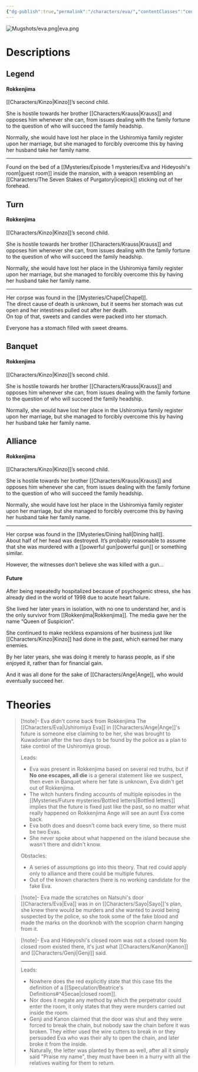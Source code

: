 ```yaml
---
{"dg-publish":true,"permalink":"/characters/eva/","contentClasses":"center-headings","tags":["ushiromiya"]}
---
```



![Mugshots/eva.png|eva.png](/img/user/Mugshots/eva.png)

# Descriptions

## Legend
#### Rokkenjima

[[Characters/Kinzo\|Kinzo]]’s second child.

She is hostile towards her brother [[Characters/Krauss\|Krauss]] and opposes him whenever she can, from issues dealing with the family fortune to the question of who will succeed the family headship.

Normally, she would have lost her place in the Ushiromiya family register upon her marriage, but she managed to forcibly overcome this by having her husband take her family name.

---
Found on the bed of a [[Mysteries/Episode 1 mysteries/Eva and Hideyoshi's room\|guest room]] inside the mansion, with a weapon resembling an [[Characters/The Seven Stakes of Purgatory\|icepick]] sticking out of her forehead.
## Turn
#### Rokkenjima

[[Characters/Kinzo\|Kinzo]]’s second child.

She is hostile towards her brother [[Characters/Krauss\|Krauss]] and opposes him whenever she can, from issues dealing with the family fortune to the question of who will succeed the family headship.

Normally, she would have lost her place in the Ushiromiya family register upon her marriage, but she managed to forcibly overcome this by having her husband take her family name.

---
Her corpse was found in the [[Mysteries/Chapel\|Chapel]].  
The direct cause of death is unknown, but it seems her stomach was cut open and her intestines pulled out after her death.  
On top of that, sweets and candies were packed into her stomach.  

Everyone has a stomach filled with sweet dreams.
## Banquet
#### Rokkenjima

[[Characters/Kinzo\|Kinzo]]’s second child.

She is hostile towards her brother [[Characters/Krauss\|Krauss]] and opposes him whenever she can, from issues dealing with the family fortune to the question of who will succeed the family headship.

Normally, she would have lost her place in the Ushiromiya family register upon her marriage, but she managed to forcibly overcome this by having her husband take her family name.
## Alliance
#### Rokkenjima

[[Characters/Kinzo\|Kinzo]]’s second child.

She is hostile towards her brother [[Characters/Krauss\|Krauss]] and opposes him whenever she can, from issues dealing with the family fortune to the question of who will succeed the family headship.

Normally, she would have lost her place in the Ushiromiya family register upon her marriage, but she managed to forcibly overcome this by having her husband take her family name.

---
Her corpse was found in the [[Mysteries/Dining hall\|Dining hall]].  
About half of her head was destroyed. It’s probably reasonable to assume that she was murdered with a [[powerful gun\|powerful gun]] or something similar.  

However, the witnesses don’t believe she was killed with a gun...
#### Future

After being repeatedly hospitalized because of psychogenic stress, she has already died in the world of 1998 due to acute heart failure.

She lived her later years in isolation, with no one to understand her, and is the only survivor from [[Rokkenjima\|Rokkenjima]]. The media gave her the name “Queen of Suspicion”.

She continued to make reckless expansions of her business just like [[Characters/Kinzo\|Kinzo]] had done in the past, which earned her many enemies.

By her later years, she was doing it merely to harass people, as if she enjoyed it, rather than for financial gain.

And it was all done for the sake of [[Characters/Ange\|Ange]], who would eventually succeed her.
# Theories


<div class="transclusion internal-embed is-loaded"><div class="markdown-embed">



> [!note]- Eva didn't come back from Rokkenjima
> The [[Characters/Eva\|Ushiromiya Eva]] in [[Characters/Ange\|Ange]]'s future is someone else claiming to be her, she was brought to Kuwadorian after the two days to be found by the police as a plan to take control of the Ushiromiya group.
> 
> Leads:
> - Eva was present in Rokkenjima based on several red truths, but if **No one escapes, all die** is a general statement like we suspect, then even in Banquet where her fate is unknown, Eva didn't get out of Rokkenjima.
> - The witch hunters finding accounts of multiple episodes in the [[Mysteries/Future mysteries/Bottled letters\|Bottled letters]] implies that the future is fixed just like the past, so no matter what really happened on Rokkenjima Ange will see an aunt Eva come back.
> - Eva both does and doesn't come back every time, so there must be two Evas.
> - She never spoke about what happened on the island because she wasn't there and didn't know.
> 
> Obstacles:
> - A series of assumptions go into this theory. That red could apply only to alliance and there could be multiple futures.
> - Out of the known characters there is no working candidate for the fake Eva.

</div></div>



<div class="transclusion internal-embed is-loaded"><div class="markdown-embed">



> [!note]- Eva made the scratches on Natsuhi's door
> [[Characters/Eva\|Eva]] was in on [[Characters/Sayo\|Sayo]]'s plan, she knew there would be murders and she wanted to avoid being suspected by the police, so she took some of the fake blood and made the marks on the doorknob with the scoprion charm hanging from it.
> 

</div></div>



<div class="transclusion internal-embed is-loaded"><div class="markdown-embed">



> [!note]- Eva and Hideyoshi's closed room was not a closed room
> No closed room existed there, it's just what [[Characters/Kanon\|Kanon]] and [[Characters/Genji\|Genji]] said.
> 
> ---
> Leads:
> - Nowhere does the red explicitly state that this case fits the definition of a [[Speculation/Beatrice's Definitions#^45ecae\|closed room]].
> - Nor does it negate any method by which the perpetrator could enter the room, it only states that they were murders carried out inside the room.
> - Genji and Kanon claimed that the door was shut and they were forced to break the chain, but nobody saw the chain before it was broken. They either used the wire cutters to break in or they persuaded Eva who was their ally to open the chain, and later broke it from the inside.
> - Naturally, the letter was planted by them as well, after all it simply said "Praise my name", they must have been in a hurry with all the relatives waiting for them to return.

</div></div>
 
